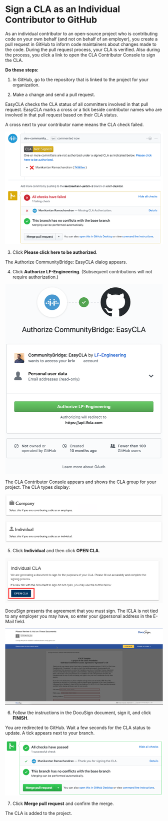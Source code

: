 # Sign a CLA as an Individual Contributor to GitHub

As an individual contributor to an open-source project who is contributing code on your own behalf \(and not on behalf of an employer\), you create a pull request in GitHub to inform code maintainers about changes made to the code. During the pull request process, your CLA is verified. Also during the process, you click a link to open the CLA Contributor Console to sign the CLA.

**Do these steps:**

1. In GitHub, go to the repository that is linked to the project for your organization.

2. Make a change and send a pull request.

EasyCLA checks the CLA status of all committers involved in that pull request. EasyCLA marks a cross or a tick beside contributor names who are involved in that pull request based on their CLA status.

A cross next to your contributor name means the CLA check failed.

![CLA GitHub Individual Check Fail](../../../.gitbook/assets/cla-github-individual-contributor-fail.png)

3. Click **Please click here to be authorized**.

The Authorize CommunityBridge: EasyCLA dialog appears.

4. Click **Authorize LF-Engineering**. \(Subsequent contributions will not require authorization.\)

​![Authorize CommunityBridge: EasyCLA](../../../.gitbook/assets/cla-authorize-easycla%20%281%29.png)​

The CLA Contributor Console appears and shows the CLA group for your project. The CLA types display:

![CLA GitHub Select Company or Individual](../../../.gitbook/assets/cla-github-select-company-or-individual.png)

5. Click **Individual** and then click **OPEN CLA**.

![](../../../.gitbook/assets/individual-cla%20%281%29.png)

DocuSign presents the agreement that you must sign. The ICLA is not tied to any employer you may have, so enter your @personal address in the E-Mail field.

![DocuSign](../../../.gitbook/assets/cla-docusign.png)

6. Follow the instructions in the DocuSign document, sign it, and click **FINISH**.

You are redirected to GitHub. Wait a few seconds for the CLA status to update. A tick appears next to your branch.

![GitHub Individual Contributor Pass](../../../.gitbook/assets/cla-github-individual-contributor-pass.png)

7. Click **Merge pull request** and confirm the merge.

The CLA is added to the project.

